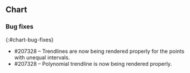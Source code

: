 ## Chart

### Bug fixes
{:#chart-bug-fixes}

* \#207328 – Trendlines are now being rendered properly for the points with unequal intervals.
* \#207328 – Polynomial trendline is now being rendered properly.